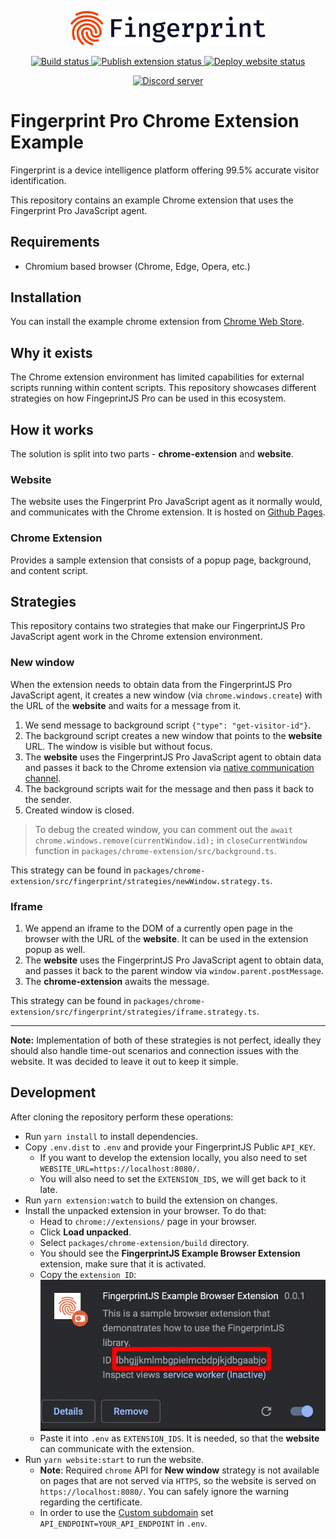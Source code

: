 <p align="center">
  <a href="https://fingerprint.com">
    <picture>
     <source media="(prefers-color-scheme: dark)" srcset="https://raw.githubusercontent.com/fingerprintjs/fingerprintjs-pro-chrome-extension-example/main/resources/logo_light.svg" />
     <source media="(prefers-color-scheme: light)" srcset="https://raw.githubusercontent.com/fingerprintjs/fingerprintjs-pro-chrome-extension-example/main/resources/logo_dark.svg" />
     <img src="https://raw.githubusercontent.com/fingerprintjs/fingerprintjs-pro-chrome-extension-example/main/resources/logo_dark.svg" alt="Fingerprint logo" width="312px" />
   </picture>
  </a>
</p>
<p align="center">
<a href="https://github.com/fingerprintjs/fingerprintjs-pro-chrome-extension-example/actions/workflows/tests.yml">
    <img src="https://github.com/fingerprintjs/fingerprintjs-pro-chrome-extension-example/actions/workflows/tests.yml/badge.svg" alt="Build status">
  </a>
<a href="https://github.com/fingerprintjs/fingerprintjs-pro-chrome-extension-example/actions/workflows/publish-extension.yml">
    <img src="https://github.com/fingerprintjs/fingerprintjs-pro-chrome-extension-example/actions/workflows/publish-extension.yml/badge.svg" alt="Publish extension status">
  </a>
<a href="https://github.com/fingerprintjs/fingerprintjs-pro-chrome-extension-example/actions/workflows/deploy-website.yml">
    <img src="https://github.com/fingerprintjs/fingerprintjs-pro-chrome-extension-example/actions/workflows/deploy-website.yml/badge.svg" alt="Deploy website status">
  </a>
</p>
<p align="center">
  <a href="https://discord.gg/39EpE2neBg">
    <img src="https://img.shields.io/discord/852099967190433792?style=for-the-badge&label=Discord&logo=Discord&logoColor=white" alt="Discord server">
  </a>
</p>

# Fingerprint Pro Chrome Extension Example

Fingerprint is a device intelligence platform offering 99.5% accurate visitor identification.

This repository contains an example Chrome extension that uses the Fingerprint Pro JavaScript agent.

## Requirements

- Chromium based browser (Chrome, Edge, Opera, etc.)

## Installation

You can install the example chrome extension from [Chrome Web Store](https://chrome.google.com/webstore/detail/fingerprintjs-example-bro/knppbjgkegnlbhddedbilnfmnkdocekn).

## Why it exists

The Chrome extension environment has limited capabilities for external scripts running within content scripts. This repository showcases different strategies on how FingeprintJS Pro can be used in this ecosystem. 

## How it works

The solution is split into two parts - **chrome-extension** and **website**.

### Website

The website uses the Fingerprint Pro JavaScript agent as it normally would, and communicates with the Chrome extension.
It is hosted on [Github Pages](https://fingerprintjs.github.io/fingerprintjs-pro-chrome-extension-example/).

### Chrome Extension

Provides a sample extension that consists of a popup page, background, and content script.

## Strategies

This repository contains two strategies that make our FingerprintJS Pro JavaScript agent work in the Chrome extension environment.

### New window

When the extension needs to obtain data from the FingerprintJS Pro JavaScript agent, it creates a new window (via `chrome.windows.create`) with the URL of the **website** and waits for a message from it.

1. We send message to background script `{"type": "get-visitor-id"}`.
2. The background script creates a new window that points to the **website** URL. The window is visible but without focus.
3. The **website** uses the FingerprintJS Pro JavaScript agent to obtain data and passes it back to the Chrome extension via [native communication channel](https://developer.chrome.com/docs/extensions/mv3/messaging/#external-webpage).
4. The background scripts wait for the message and then pass it back to the sender.
5. Created window is closed.

> To debug the created window, you can comment out the `await chrome.windows.remove(currentWindow.id);` in `closeCurrentWindow` function in `packages/chrome-extension/src/background.ts`.

This strategy can be found in `packages/chrome-extension/src/fingerprint/strategies/newWindow.strategy.ts`.

### Iframe

1. We append an iframe to the DOM of a currently open page in the browser with the URL of the **website**. It can be used in the extension popup as well.
2. The **website** uses the FingerprintJS Pro JavaScript agent to obtain data, and passes it back to the parent window via `window.parent.postMessage`.
3. The **chrome-extension** awaits the message.

This strategy can be found in `packages/chrome-extension/src/fingerprint/strategies/iframe.strategy.ts`.

---

**Note:** Implementation of both of these strategies is not perfect, ideally they should also handle time-out scenarios and connection issues with the website. It was decided to leave it out to keep it simple.

## Development

After cloning the repository perform these operations:

- Run `yarn install` to install dependencies.
- Copy `.env.dist` to `.env` and provide your FingerprintJS Public `API_KEY`.
  - If you want to develop the extension locally, you also need to set `WEBSITE_URL=https://localhost:8080/`.
  - You will also need to set the `EXTENSION_IDS`, we will get back to it late.
- Run `yarn extension:watch` to build the extension on changes.
- Install the unpacked extension in your browser. To do that:
  - Head to `chrome://extensions/` page in your browser.
  - Click **Load unpacked**.
  - Select `packages/chrome-extension/build` directory.
  - You should see the **FingerprintJS Example Browser Extension** extension, make sure that it is activated.
  - Copy the `extension ID`: ![](resources/extension_id.png)
  - Paste it into `.env` as `EXTENSION_IDS`. It is needed, so that the **website** can communicate with the extension.
- Run `yarn website:start` to run the website.
  - **Note**: Required `chrome` API for **New window** strategy is not available on pages that are not served via `HTTPS`, so the website is served on `https://localhost:8080/`. You can safely ignore the warning regarding the certificate.
  - In order to use the [Custom subdomain](https://dev.fingerprint.com/docs/subdomain-integration) set `API_ENDPOINT=YOUR_API_ENDPOINT` in `.env`.
